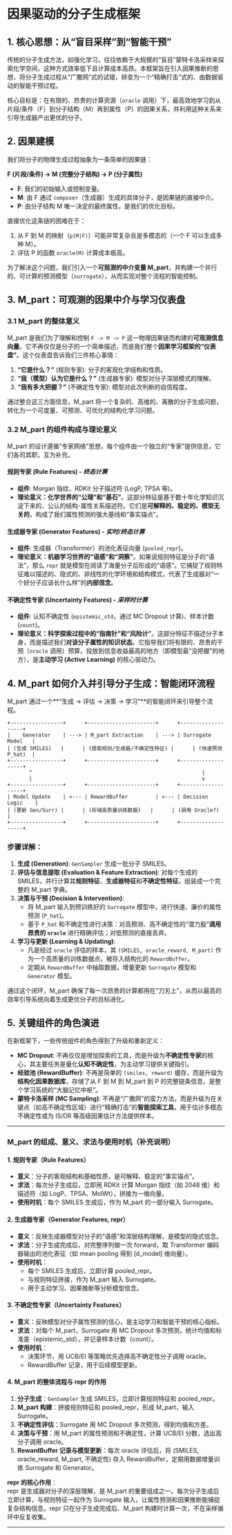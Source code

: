 # 因果驱动的分子生成框架

## 1. 核心思想：从“盲目采样”到“智能干预”

传统的分子生成方法，如强化学习，往往依赖于大规模的“盲目”蒙特卡洛采样来探索化学空间，这种方式效率低下且计算成本高昂。本框架旨在引入因果推断的思想，将分子生成过程从“广撒网”式的试错，转变为一个“精确打击”式的、由数据驱动的智能干预过程。

核心目标是：在有限的、昂贵的计算资源（`oracle` 调用）下，最高效地学习到从片段/条件（F）到分子结构（M）再到属性（P）的因果关系，并利用这种关系来引导生成器产出更优的分子。

## 2. 因果建模

我们将分子的物理生成过程抽象为一条简单的因果链：

**F (片段/条件) → M (完整分子结构) → P (分子属性)**

*   **F**: 我们的初始输入或控制变量。
*   **M**: 由 F 通过 `composer`（生成器）生成的具体分子，是因果链的直接中介。
*   **P**: 由分子结构 M 唯一决定的最终属性，是我们的优化目标。

直接优化这条链的困难在于：
1.  从 F 到 M 的映射（`p(M|F)`）可能非常复杂且是多模态的（一个 F 可以生成多种 M）。
2.  评估 P 的函数 `oracle(M)` 计算成本极高。

为了解决这个问题，我们引入一个**可观测的中介变量 M_part**，并构建一个并行的、可计算的预测模型（`surrogate`），从而实现对整个流程的智能控制。

## 3. M_part：可观测的因果中介与学习仪表盘

### 3.1 M_part 的整体意义

M_part 是我们为了理解和控制 `F -> M -> P` 这一物理因果链而构建的**可观测信息向量**。它不再仅仅是分子的一个简单描述，而是我们整个**因果学习框架的“仪表盘”**。这个仪表盘告诉我们三件核心事情：

1.  **“它是什么？”** (规则专家): 分子的客观化学结构和性质。
2.  **“我（模型）认为它是什么？”** (生成器专家): 模型对分子深层模式的理解。
3.  **“我有多大把握？”** (不确定性专家): 模型对此次判断的自信程度。

通过整合这三方面信息，M_part 将一个复杂的、高维的、离散的分子生成问题，转化为一个可度量、可预测、可优化的结构化学习问题。

### 3.2 M_part 的组件构成与理论意义

M_part 的设计遵循“专家网络”思想，每个组件由一个独立的“专家”提供信息，它们各司其职，互为补充。

#### 规则专家 (Rule Features) - *终态计算*
*   **组件**: Morgan 指纹、RDKit 分子描述符 (LogP, TPSA 等)。
*   **理论意义：化学世界的“公理”和“基石”**。这部分特征是基于数十年化学知识沉淀下来的、公认的结构-属性关系描述符。它们是**可解释的、稳定的、模型无关的**，构成了我们属性预测的强大基线和“事实锚点”。

#### 生成器专家 (Generator Features) - *实时/终态计算*
*   **组件**: 生成器（Transformer）的池化表征向量 (`pooled_repr`)。
*   **理论意义：机器学习世界的“语感”和“洞察”**。如果说规则特征是分子的“语法”，那么 `repr` 就是模型在阅读了海量分子后形成的“语感”。它捕捉了规则特征难以描述的、隐式的、非线性的化学环境和结构模式，代表了生成器对“一个好分子应该长什么样”的**内部信念**。

#### 不确定性专家 (Uncertainty Features) - *采样时计算*
*   **组件**: 认知不确定性 (`epistemic_std`，通过 MC Dropout 计算)、样本计数 (`count`)。
*   **理论意义：科学探索过程中的“指南针”和“风险计”**。这部分特征不描述分子本身，而是描述我们**对该分子属性的知识状态**。它指导我们将有限的、昂贵的干预（`oracle` 调用）预算，投放到信息收益最高的地方（即模型最“没把握”的地方），是**主动学习 (Active Learning)** 的核心驱动力。

## 4. M_part 如何介入并引导分子生成：智能闭环流程

M_part 通过一个**“生成 → 评估 → 决策 → 学习”**的智能闭环来引导整个流程。

```
+-----------------+      +----------------------+      +-------------------+
|    Generator    | ---> | M_part Extraction    | ---> | Surrogate Model   |
| (生成 SMILES)   |      | (提取规则/生成器/不确定性特征) |      | (快速预测 P_hat)  |
+-----------------+      +----------------------+      +-------------------+
       ^                                                       |
       |                                                       v
+-----------------+      +----------------------+      +-------------------+
| Model Update    | <--- | RewardBuffer         | <--- | Decision Logic    |
| (更新 Gen/Surr) |      | (存储高质量训练数据)   |      | (调用 Oracle?)    |
+-----------------+      +----------------------+      +-------------------+
```

### 步骤详解：

1.  **生成 (Generation)**: `GenSampler` 生成一批分子 SMILES。
2.  **评估与信息提取 (Evaluation & Feature Extraction)**: 对每个生成的 SMILES，并行计算其**规则特征**、**生成器特征**和**不确定性特征**，组装成一个完整的 M_part 字典。
3.  **决策与干预 (Decision & Intervention)**:
    *   将 M_part 输入到预训练好的 `Surrogate` 模型中，进行快速、廉价的属性预测 (`P_hat`)。
    *   基于 `P_hat` 和不确定性进行决策：对高预测、高不确定性的“潜力股”**调用昂贵的 `oracle`** 进行精确评估；对低预测的直接丢弃。
4.  **学习与更新 (Learning & Updating)**:
    *   凡是经过 `oracle` 评估的样本，其 `(SMILES, oracle_reward, M_part)` 作为一个高质量的训练数据点，被存入结构化的 `RewardBuffer`。
    *   定期从 `RewardBuffer` 中抽取数据，增量更新 `Surrogate` 模型和 `Generator` 模型。

通过这个闭环，M_part 确保了每一次昂贵的计算都用在“刀刃上”，从而以最高的效率引导系统向着生成更优分子的目标进化。

## 5. 关键组件的角色演进

在新框架下，一些传统组件的角色得到了升级和重新定义：

*   **MC Dropout**: 不再仅仅是增加探索的工具，而是升级为**不确定性专家**的核心，其主要任务是量化**认知不确定性**，为主动学习提供关键指引。
*   **经验池 (RewardBuffer)**: 不再是简单的 `(smiles, reward)` 缓存，而是升级为**结构化因果数据库**，存储了从 F 到 M 到 M_part 到 P 的完整链条信息，是整个学习系统的“大脑记忆中枢”。
*   **蒙特卡洛采样 (MC Sampling)**: 不再是“广撒网”的蛮力方法，而是升级为在关键点（如高不确定性区域）进行“精确打击”的**智能探索工具**，用于估计多模态不确定性或为 IS/DR 等高级因果估计方法提供样本。


---

### M_part 的组成、意义、求法与使用时机（补充说明）

#### 1. 规则专家（Rule Features）
- **意义**：分子的客观结构和基础性质，是可解释、稳定的“事实锚点”。
- **求法**：每次分子生成后，立即用 RDKit 计算 Morgan 指纹（如 2048 维）和描述符（如 LogP、TPSA、MolWt），拼接为一维向量。
- **使用时机**：每个 SMILES 生成后，作为 M_part 的一部分输入 Surrogate。

#### 2. 生成器专家（Generator Features, repr）
- **意义**：反映生成器模型对分子的“语感”和深层结构理解，是模型的隐式信念。
- **求法**：分子生成完成后，对完整序列做一次 forward，取 Transformer 编码器输出的池化表征（如 mean pooling 得到 [d_model] 维向量）。
- **使用时机**：
    - 每个 SMILES 生成后，立即计算 pooled_repr。
    - 与规则特征拼接，作为 M_part 输入 Surrogate。
    - 用于主动学习、因果推断等分析模型信念。

#### 3. 不确定性专家（Uncertainty Features）
- **意义**：反映模型对分子属性预测的信心，是主动学习和智能干预的核心指标。
- **求法**：对每个 M_part，Surrogate 用 MC Dropout 多次预测，统计均值和标准差（epistemic_std），并记录样本计数（count）。
- **使用时机**：
    - 决策环节，用 UCB/EI 等策略优先选择高不确定性分子调用 oracle。
    - RewardBuffer 记录，用于后续模型更新。

#### 4. M_part 的整体流程与 repr 的作用

1. **分子生成**：`GenSampler` 生成 SMILES，立即计算规则特征和 pooled_repr。
2. **M_part 构建**：拼接规则特征和 pooled_repr，形成 M_part，输入 Surrogate。
3. **不确定性评估**：Surrogate 用 MC Dropout 多次预测，得到均值和方差。
4. **决策与干预**：用 M_part 的属性预测和不确定性，计算 UCB/EI 分数，选出高分子调用 oracle。
5. **RewardBuffer 记录与模型更新**：每次 oracle 评估后，将 (SMILES, oracle_reward, M_part, 不确定性) 存入 RewardBuffer，定期用数据增量训练 Surrogate 和 Generator。

**repr 的核心作用**：  
repr 是生成器对分子的深层理解，是 M_part 的重要组成之一。每次分子生成后立即计算，与规则特征一起作为 Surrogate 输入，让属性预测和因果推断能捕捉复杂结构信息。repr 只在分子生成完成后、M_part 构建时计算一次，不在采样循环中反复收集。

---
